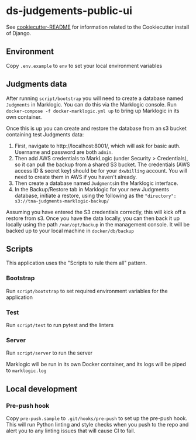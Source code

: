 # ds-judgements-public-ui

See [cookiecutter-README](doc/cookiecutter-README.md) for information related to the Cookiecutter install of Django.

## Environment

Copy `.env.example` to `env` to set your local environment variables

## Judgments data

After running `script/bootstrap` you will need to create a database named `Judgments` in Marklogic. You can do this via
the Marklogic console. Run `docker-compose -f docker-marklogic.yml up` to bring up Marklogic in its own container.

Once this is up you can create and restore the database from an s3 bucket containing test Judgments data:

1. First, navigate to http://localhost:8001/, which will ask for basic auth. Username and password are both `admin`.
2. Then add AWS credentials to MarkLogic (under Security > Credentials), so it can pull the backup from a shared S3 bucket.
   The credentials (AWS access ID & secret key) should be for your `dxwbilling` account. You will need to create them in AWS
   if you haven't already.
2. Then create a database named `Judgments`in the Marklogic interface.
3. In the Backup/Restore tab in Marklogic for your new Judgments database, initiate a restore, using the following as the
   `"directory": s3://tna-judgments-marklogic-backup/`

Assuming you have entered the S3 credentials correctly, this will kick off a restore from s3. Once you have the data locally,
you can then back it up locally using the path `/var/opt/backup` in the management console. It will be backed up to your local
machine in `docker/db/backup`

## Scripts

This application uses the "Scripts to rule them all" pattern.

### Bootstrap

Run `script/bootstrap` to set required environment variables for the application

### Test

Run `script/test` to run pytest and the linters

### Server

Run `script/server` to run the server

Marklogic will be run in its own Docker container, and its logs will be piped to `marklogic.log`

## Local development

### Pre-push hook

Copy `pre-push.sample` to `.git/hooks/pre-push` to set up the pre-push hook. This will run Python linting and
style checks when you push to the repo and alert you to any linting issues that will cause CI to fail.
